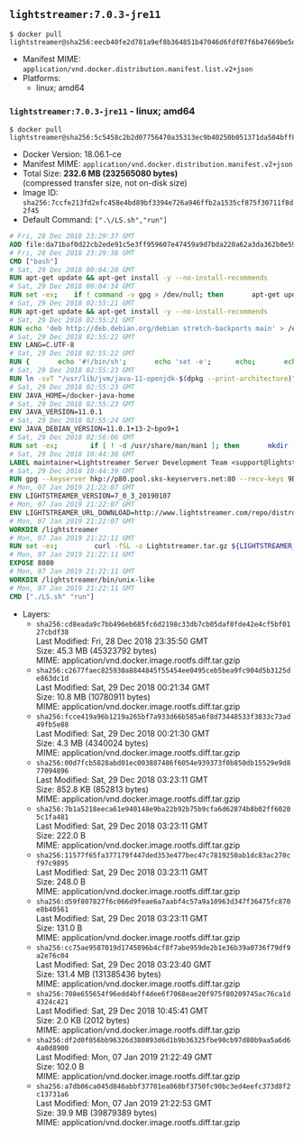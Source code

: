 ## `lightstreamer:7.0.3-jre11`

```console
$ docker pull lightstreamer@sha256:eecb40fe2d781a9ef8b364851b47046d6fdf07f6b47669be5d1136b214c475d6
```

-	Manifest MIME: `application/vnd.docker.distribution.manifest.list.v2+json`
-	Platforms:
	-	linux; amd64

### `lightstreamer:7.0.3-jre11` - linux; amd64

```console
$ docker pull lightstreamer@sha256:5c5458c2b2d07756470a35313ec9b40250b051371da504bff80972028ff497a4
```

-	Docker Version: 18.06.1-ce
-	Manifest MIME: `application/vnd.docker.distribution.manifest.v2+json`
-	Total Size: **232.6 MB (232565080 bytes)**  
	(compressed transfer size, not on-disk size)
-	Image ID: `sha256:7ccfe213fd2efc458e4bd89bf3394e726a946ffb2a1535cf875f30711f8d2f45`
-	Default Command: `[".\/LS.sh","run"]`

```dockerfile
# Fri, 28 Dec 2018 23:29:37 GMT
ADD file:da71baf0d22cb2ede91c5e3ff959607e47459a9d7bda220a62a3da362b0e59ea in / 
# Fri, 28 Dec 2018 23:29:38 GMT
CMD ["bash"]
# Sat, 29 Dec 2018 00:04:28 GMT
RUN apt-get update && apt-get install -y --no-install-recommends 		ca-certificates 		curl 		netbase 		wget 	&& rm -rf /var/lib/apt/lists/*
# Sat, 29 Dec 2018 00:04:34 GMT
RUN set -ex; 	if ! command -v gpg > /dev/null; then 		apt-get update; 		apt-get install -y --no-install-recommends 			gnupg 			dirmngr 		; 		rm -rf /var/lib/apt/lists/*; 	fi
# Sat, 29 Dec 2018 02:55:21 GMT
RUN apt-get update && apt-get install -y --no-install-recommends 		bzip2 		unzip 		xz-utils 	&& rm -rf /var/lib/apt/lists/*
# Sat, 29 Dec 2018 02:55:21 GMT
RUN echo 'deb http://deb.debian.org/debian stretch-backports main' > /etc/apt/sources.list.d/stretch-backports.list
# Sat, 29 Dec 2018 02:55:22 GMT
ENV LANG=C.UTF-8
# Sat, 29 Dec 2018 02:55:22 GMT
RUN { 		echo '#!/bin/sh'; 		echo 'set -e'; 		echo; 		echo 'dirname "$(dirname "$(readlink -f "$(which javac || which java)")")"'; 	} > /usr/local/bin/docker-java-home 	&& chmod +x /usr/local/bin/docker-java-home
# Sat, 29 Dec 2018 02:55:23 GMT
RUN ln -svT "/usr/lib/jvm/java-11-openjdk-$(dpkg --print-architecture)" /docker-java-home
# Sat, 29 Dec 2018 02:55:23 GMT
ENV JAVA_HOME=/docker-java-home
# Sat, 29 Dec 2018 02:55:23 GMT
ENV JAVA_VERSION=11.0.1
# Sat, 29 Dec 2018 02:55:24 GMT
ENV JAVA_DEBIAN_VERSION=11.0.1+13-2~bpo9+1
# Sat, 29 Dec 2018 02:56:06 GMT
RUN set -ex; 		if [ ! -d /usr/share/man/man1 ]; then 		mkdir -p /usr/share/man/man1; 	fi; 		ln -svT /docker-java-home/bin/java /usr/local/bin/java; 		apt-get update; 	apt-get install -y --no-install-recommends 		openjdk-11-jre="$JAVA_DEBIAN_VERSION" 	; 	rm -rf /var/lib/apt/lists/*; 		rm -v /usr/local/bin/java; 		keytool -importkeystore -srckeystore /etc/ssl/certs/java/cacerts -destkeystore /etc/ssl/certs/java/cacerts.jks -deststoretype JKS -srcstorepass changeit -deststorepass changeit -noprompt; 	mv /etc/ssl/certs/java/cacerts.jks /etc/ssl/certs/java/cacerts; 	/var/lib/dpkg/info/ca-certificates-java.postinst configure; 		[ "$(readlink -f "$JAVA_HOME")" = "$(docker-java-home)" ]; 		update-alternatives --get-selections | awk -v home="$(readlink -f "$JAVA_HOME")" 'index($3, home) == 1 { $2 = "manual"; print | "update-alternatives --set-selections" }'; 	update-alternatives --query java | grep -q 'Status: manual'
# Sat, 29 Dec 2018 10:44:36 GMT
LABEL maintainer=Lightstreamer Server Development Team <support@lightstreamer.com>
# Sat, 29 Dec 2018 10:44:39 GMT
RUN gpg --keyserver hkp://p80.pool.sks-keyservers.net:80 --recv-keys 9B90BFD14309C7DA5EF58D7D4A8C08966F29B4D2
# Mon, 07 Jan 2019 21:22:07 GMT
ENV LIGHTSTREAMER_VERSION=7_0_3_20190107
# Mon, 07 Jan 2019 21:22:07 GMT
ENV LIGHTSTREAMER_URL_DOWNLOAD=http://www.lightstreamer.com/repo/distros/Lightstreamer_7_0_3_20190107.tar.gz
# Mon, 07 Jan 2019 21:22:07 GMT
WORKDIR /lightstreamer
# Mon, 07 Jan 2019 21:22:11 GMT
RUN set -ex;         curl -fSL -o Lightstreamer.tar.gz ${LIGHTSTREAMER_URL_DOWNLOAD}         && curl -fSL -o Lightstreamer.tar.gz.asc ${LIGHTSTREAMER_URL_DOWNLOAD}.asc         && gpg --batch --verify Lightstreamer.tar.gz.asc Lightstreamer.tar.gz         && tar -xvf Lightstreamer.tar.gz --strip-components=1         && sed -i -- 's/\/usr\/jdk1.8.0/$JAVA_HOME/' bin/unix-like/LS.sh         && sed -i -e '164,$s/<appender-ref ref="LSConsole" \/>/<!--<appender-ref ref="LSConsole" \/>-->/'                   -e '116,$s/<appender-ref ref="LSDailyRolling" \/>/<appender-ref ref="LSConsole" \/>/'                   -e '/<!--<appender-ref ref="LSConsole" \/>-->/ d' conf/lightstreamer_log_conf.xml         && rm Lightstreamer.tar.gz Lightstreamer.tar.gz.asc
# Mon, 07 Jan 2019 21:22:11 GMT
EXPOSE 8080
# Mon, 07 Jan 2019 21:22:11 GMT
WORKDIR /lightstreamer/bin/unix-like
# Mon, 07 Jan 2019 21:22:11 GMT
CMD ["./LS.sh" "run"]
```

-	Layers:
	-	`sha256:cd8eada9c7bb496eb685fc6d2198c33db7cb05daf0fde42e4cf5bf0127cbdf38`  
		Last Modified: Fri, 28 Dec 2018 23:35:50 GMT  
		Size: 45.3 MB (45323792 bytes)  
		MIME: application/vnd.docker.image.rootfs.diff.tar.gzip
	-	`sha256:c2677faec825930a8844845f55454ee0495ceb5bea9fc904d5b3125de863dc1d`  
		Last Modified: Sat, 29 Dec 2018 00:21:34 GMT  
		Size: 10.8 MB (10780911 bytes)  
		MIME: application/vnd.docker.image.rootfs.diff.tar.gzip
	-	`sha256:fcce419a96b1219a265bf7a933d66b585a6f8d73448533f3833c73ad49fb5e88`  
		Last Modified: Sat, 29 Dec 2018 00:21:30 GMT  
		Size: 4.3 MB (4340024 bytes)  
		MIME: application/vnd.docker.image.rootfs.diff.tar.gzip
	-	`sha256:00d7fcb5828abd01ec003887486f6054e939373f0b850db15529e9d877094896`  
		Last Modified: Sat, 29 Dec 2018 03:23:11 GMT  
		Size: 852.8 KB (852813 bytes)  
		MIME: application/vnd.docker.image.rootfs.diff.tar.gzip
	-	`sha256:7b1a5218eeca61e940148e9ba22b92b75b9cfa6d62874b8b02ff60205c1fa481`  
		Last Modified: Sat, 29 Dec 2018 03:23:11 GMT  
		Size: 222.0 B  
		MIME: application/vnd.docker.image.rootfs.diff.tar.gzip
	-	`sha256:11577f65fa377179f447ded353e477bec47c7819250ab1dc83ac270cf97c9895`  
		Last Modified: Sat, 29 Dec 2018 03:23:11 GMT  
		Size: 248.0 B  
		MIME: application/vnd.docker.image.rootfs.diff.tar.gzip
	-	`sha256:d59f807827f6c066d9feae6a7aabf4c57a9a10963d347f36475fc870e8b40561`  
		Last Modified: Sat, 29 Dec 2018 03:23:11 GMT  
		Size: 131.0 B  
		MIME: application/vnd.docker.image.rootfs.diff.tar.gzip
	-	`sha256:cc75ae9587019d1745896b4cf8f7abe959de2b1e36b39a0736f79df9a2e76c04`  
		Last Modified: Sat, 29 Dec 2018 03:23:40 GMT  
		Size: 131.4 MB (131385436 bytes)  
		MIME: application/vnd.docker.image.rootfs.diff.tar.gzip
	-	`sha256:708e655654f96edd4bff4dee6f7068eae20f975f80209745ac76ca1d4324c421`  
		Last Modified: Sat, 29 Dec 2018 10:45:41 GMT  
		Size: 2.0 KB (2012 bytes)  
		MIME: application/vnd.docker.image.rootfs.diff.tar.gzip
	-	`sha256:df2d0f056bb96326d380893d6d1b9b36325fbe90cb97d80b9aa5a6d64a0d8900`  
		Last Modified: Mon, 07 Jan 2019 21:22:49 GMT  
		Size: 102.0 B  
		MIME: application/vnd.docker.image.rootfs.diff.tar.gzip
	-	`sha256:a7db06ca045d846abbf37701ea060bf3750fc90bc3ed4eefc373d8f2c13731a6`  
		Last Modified: Mon, 07 Jan 2019 21:22:53 GMT  
		Size: 39.9 MB (39879389 bytes)  
		MIME: application/vnd.docker.image.rootfs.diff.tar.gzip
